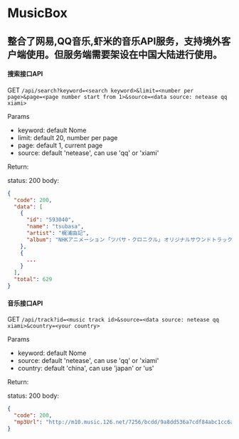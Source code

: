 # MusicBox

## 整合了网易,QQ音乐,虾米的音乐API服务，支持境外客户端使用。但服务端需要架设在中国大陆进行使用。

#### 搜索接口API

GET `/api/search?keyword=<search keyword>&limit=<number per page>&page=<page number start from 1>&source=<data source: netease qq xiami>`

Params
- keyword: default Nome
- limit: default 20, number per page
- page: default 1, current page
- source: default 'netease', can use 'qq' or 'xiami'

Return:

status: 200
body:
```json
{
  "code": 200,
  "data": [
    {
      "id": "593040",
      "name": "tsubasa",
      "artist": "梶浦由記",
      "album": "NHKアニメーション ｢ツバサ・クロニクル｣ オリジナルサウンドトラック Future Soundscape I"
    },
    {
      ...
    }
  ],
  "total": 629
}
```

#### 音乐接口API

GET `/api/track?id=<music track id>&source=<data source: netease qq xiami>&country=<your country>`

Params
- keyword: default Nome
- source: default 'netease', can use 'qq' or 'xiami'
- country: default 'china', can use 'japan' or 'us'


Return:

status: 200
body:
```json
{
  "code": 200,
  "mp3Url": "http://m10.music.126.net/7256/bcdd/9a8dd536a7cdf84abc1cc6a4a833cab4.mp3"
}
```
